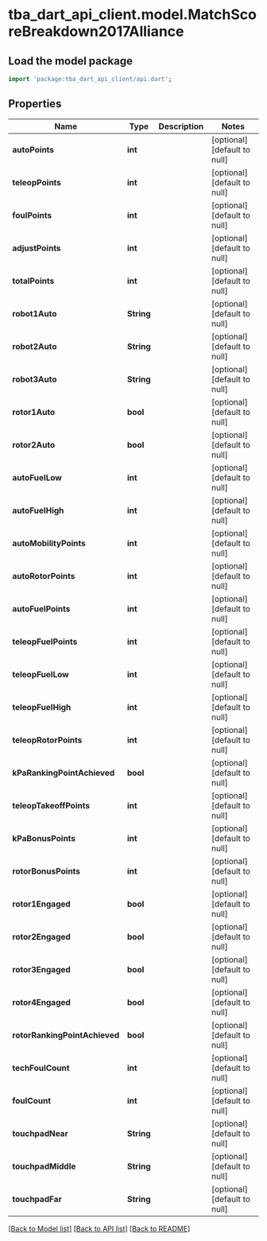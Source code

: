 # tba_dart_api_client.model.MatchScoreBreakdown2017Alliance

## Load the model package
```dart
import 'package:tba_dart_api_client/api.dart';
```

## Properties
Name | Type | Description | Notes
------------ | ------------- | ------------- | -------------
**autoPoints** | **int** |  | [optional] [default to null]
**teleopPoints** | **int** |  | [optional] [default to null]
**foulPoints** | **int** |  | [optional] [default to null]
**adjustPoints** | **int** |  | [optional] [default to null]
**totalPoints** | **int** |  | [optional] [default to null]
**robot1Auto** | **String** |  | [optional] [default to null]
**robot2Auto** | **String** |  | [optional] [default to null]
**robot3Auto** | **String** |  | [optional] [default to null]
**rotor1Auto** | **bool** |  | [optional] [default to null]
**rotor2Auto** | **bool** |  | [optional] [default to null]
**autoFuelLow** | **int** |  | [optional] [default to null]
**autoFuelHigh** | **int** |  | [optional] [default to null]
**autoMobilityPoints** | **int** |  | [optional] [default to null]
**autoRotorPoints** | **int** |  | [optional] [default to null]
**autoFuelPoints** | **int** |  | [optional] [default to null]
**teleopFuelPoints** | **int** |  | [optional] [default to null]
**teleopFuelLow** | **int** |  | [optional] [default to null]
**teleopFuelHigh** | **int** |  | [optional] [default to null]
**teleopRotorPoints** | **int** |  | [optional] [default to null]
**kPaRankingPointAchieved** | **bool** |  | [optional] [default to null]
**teleopTakeoffPoints** | **int** |  | [optional] [default to null]
**kPaBonusPoints** | **int** |  | [optional] [default to null]
**rotorBonusPoints** | **int** |  | [optional] [default to null]
**rotor1Engaged** | **bool** |  | [optional] [default to null]
**rotor2Engaged** | **bool** |  | [optional] [default to null]
**rotor3Engaged** | **bool** |  | [optional] [default to null]
**rotor4Engaged** | **bool** |  | [optional] [default to null]
**rotorRankingPointAchieved** | **bool** |  | [optional] [default to null]
**techFoulCount** | **int** |  | [optional] [default to null]
**foulCount** | **int** |  | [optional] [default to null]
**touchpadNear** | **String** |  | [optional] [default to null]
**touchpadMiddle** | **String** |  | [optional] [default to null]
**touchpadFar** | **String** |  | [optional] [default to null]

[[Back to Model list]](../README.md#documentation-for-models) [[Back to API list]](../README.md#documentation-for-api-endpoints) [[Back to README]](../README.md)


